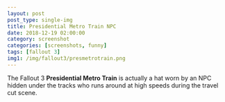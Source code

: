 ```yaml
---
layout: post
post_type: single-img
title: Presidential Metro Train NPC
date: 2018-12-19 02:00:00
category: screenshot
categories: [screenshots, funny]
tags: [fallout 3]
img1: /img/fallout3/presmetrotrain.png
---
```

The Fallout 3 **Presidential Metro Train** is actually a hat worn by an NPC hidden under the tracks who runs around at high speeds during the travel cut scene.
